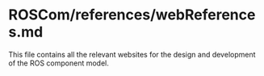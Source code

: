 ROSCom/references/webReferences.md
=================

This file contains all the relevant websites for the design and development of the ROS component model.  